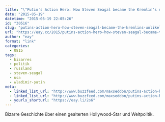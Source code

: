 ```yaml
---
title: "\"Putin's Action Hero: How Steven Seagal became the Kremlin's unlikeliest envoy\""
date: "2015-05-19"
datetime: "2015-05-19 22:05:26"
id: "30516"
slug: "putins-action-hero-how-steven-seagal-became-the-kremlins-unlikeliest-envoy"
url: "https://eay.cc/2015/putins-action-hero-how-steven-seagal-became-the-kremlins-unlikeliest-envoy/"
author: "eay"
format: "link"
categories:
  - 0815
tags:
  - bizarres
  - politik
  - russland
  - steven-seagal
  - usa
  - wladimir-putin
meta:
  - linked_list_url: "http://www.buzzfeed.com/maxseddon/putins-action-hero-how-steven-seagal-became-the-kremlins-unl"
  - linked_list_url: "http://www.buzzfeed.com/maxseddon/putins-action-hero-how-steven-seagal-became-the-kremlins-unl"
  - yourls_shorturl: "https://eay.li/2o6"
---
```


Bizarre Geschichte über einen gealterten Hollywood-Star und Weltpolitik.

